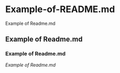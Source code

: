 # Example-of-README.md
Example of Readme.md
## Example of Readme.md
### Example of Readme.md
*Example of Readme.md*
